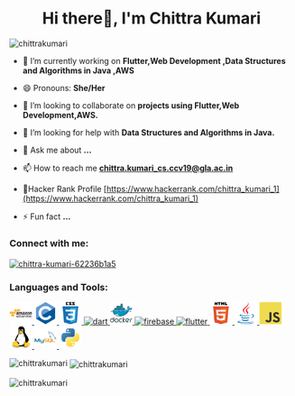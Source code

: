 <h1 align="center">Hi there👋, I'm Chittra Kumari</h1>
<p align="left"> <img src="https://komarev.com/ghpvc/?username=chittrakumari&label=Profile%20views&color=0e75b6&style=flat" alt="chittrakumari" /> </p>

- 🔭 I’m currently working on **Flutter,Web Development ,Data Structures and Algorithms in Java ,AWS**

- 😄 Pronouns: **She/Her**

- 👯 I’m looking to collaborate on **projects using Flutter,Web Development,AWS.**

- 🤝 I’m looking for help with **Data Structures and Algorithms in Java.**

- 💬 Ask me about **...**

- 📫 How to reach me **chittra.kumari_cs.ccv19@gla.ac.in**

- 📌Hacker Rank Profile [https://www.hackerrank.com/chittra_kumari_1](https://www.hackerrank.com/chittra_kumari_1)

- ⚡ Fun fact **...**

<h3 align="left">Connect with me:</h3>
<p align="left">
<a href="https://linkedin.com/in/chittra-kumari-62236b1a5" target="blank"><img align="center" src="https://raw.githubusercontent.com/rahuldkjain/github-profile-readme-generator/master/src/images/icons/Social/linked-in-alt.svg" alt="chittra-kumari-62236b1a5" height="30" width="40" /></a>
</p>

<h3 align="left">Languages and Tools:</h3>
<p align="left"> <a href="https://aws.amazon.com" target="_blank"> <img src="https://raw.githubusercontent.com/devicons/devicon/master/icons/amazonwebservices/amazonwebservices-original-wordmark.svg" alt="aws" width="40" height="40"/> </a> <a href="https://www.cprogramming.com/" target="_blank"> <img src="https://raw.githubusercontent.com/devicons/devicon/master/icons/c/c-original.svg" alt="c" width="40" height="40"/> </a> <a href="https://www.w3schools.com/css/" target="_blank"> <img src="https://raw.githubusercontent.com/devicons/devicon/master/icons/css3/css3-original-wordmark.svg" alt="css3" width="40" height="40"/> </a> <a href="https://dart.dev" target="_blank"> <img src="https://www.vectorlogo.zone/logos/dartlang/dartlang-icon.svg" alt="dart" width="40" height="40"/> </a> <a href="https://www.docker.com/" target="_blank"> <img src="https://raw.githubusercontent.com/devicons/devicon/master/icons/docker/docker-original-wordmark.svg" alt="docker" width="40" height="40"/> </a> <a href="https://firebase.google.com/" target="_blank"> <img src="https://www.vectorlogo.zone/logos/firebase/firebase-icon.svg" alt="firebase" width="40" height="40"/> </a> <a href="https://flutter.dev" target="_blank"> <img src="https://www.vectorlogo.zone/logos/flutterio/flutterio-icon.svg" alt="flutter" width="40" height="40"/> </a> <a href="https://www.w3.org/html/" target="_blank"> <img src="https://raw.githubusercontent.com/devicons/devicon/master/icons/html5/html5-original-wordmark.svg" alt="html5" width="40" height="40"/> </a> <a href="https://www.java.com" target="_blank"> <img src="https://raw.githubusercontent.com/devicons/devicon/master/icons/java/java-original.svg" alt="java" width="40" height="40"/> </a> <a href="https://developer.mozilla.org/en-US/docs/Web/JavaScript" target="_blank"> <img src="https://raw.githubusercontent.com/devicons/devicon/master/icons/javascript/javascript-original.svg" alt="javascript" width="40" height="40"/> </a> <a href="https://www.linux.org/" target="_blank"> <img src="https://raw.githubusercontent.com/devicons/devicon/master/icons/linux/linux-original.svg" alt="linux" width="40" height="40"/> </a> <a href="https://www.mysql.com/" target="_blank"> <img src="https://raw.githubusercontent.com/devicons/devicon/master/icons/mysql/mysql-original-wordmark.svg" alt="mysql" width="40" height="40"/> </a> <a href="https://www.python.org" target="_blank"> <img src="https://raw.githubusercontent.com/devicons/devicon/master/icons/python/python-original.svg" alt="python" width="40" height="40"/> </a> </p>

<p><img align="left" src="https://github-readme-stats.vercel.app/api/top-langs?username=chittrakumari&show_icons=true&locale=en&layout=compact" alt="chittrakumari" /></p>

<p>&nbsp;<img align="center" src="https://github-readme-stats.vercel.app/api?username=chittrakumari&show_icons=true&locale=en" alt="chittrakumari" /></p>

<p><img align="center" src="https://github-readme-streak-stats.herokuapp.com/?user=chittrakumari&" alt="chittrakumari" /></p>
